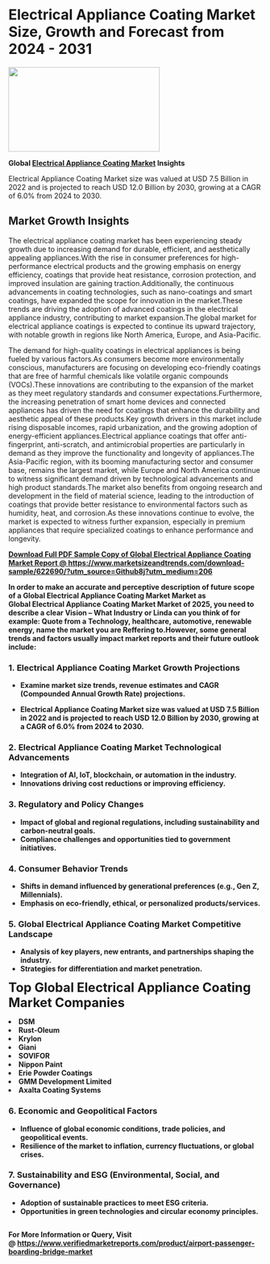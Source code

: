 <H1>Electrical Appliance Coating Market Size, Growth and Forecast from 2024 - 2031</H1><img class="aligncenter size-medium wp-image-584254" src="https://thirdeyenews.in/wp-content/uploads/2024/09/Global-Market-Research-300x168.jpeg" alt="" width="300" height="168" /><p><strong>Global&nbsp;<a href="https://www.marketsizeandtrends.com/download-sample/622690/?utm_source=Github8j?utm_medium=206">Electrical Appliance Coating Market</a> Insights</strong></p><p>Electrical Appliance Coating Market size was valued at USD 7.5 Billion in 2022 and is projected to reach USD 12.0 Billion by 2030, growing at a CAGR of 6.0% from 2024 to 2030.</p><p><h2>Market Growth Insights</h2> <p>The electrical appliance coating market has been experiencing steady growth due to increasing demand for durable, efficient, and aesthetically appealing appliances.With the rise in consumer preferences for high-performance electrical products and the growing emphasis on energy efficiency, coatings that provide heat resistance, corrosion protection, and improved insulation are gaining traction.Additionally, the continuous advancements in coating technologies, such as nano-coatings and smart coatings, have expanded the scope for innovation in the market.These trends are driving the adoption of advanced coatings in the electrical appliance industry, contributing to market expansion.The global market for electrical appliance coatings is expected to continue its upward trajectory, with notable growth in regions like North America, Europe, and Asia-Pacific.</p> <p><strong><a href="#"></a></strong></p> <p>The demand for high-quality coatings in electrical appliances is being fueled by various factors.As consumers become more environmentally conscious, manufacturers are focusing on developing eco-friendly coatings that are free of harmful chemicals like volatile organic compounds (VOCs).These innovations are contributing to the expansion of the market as they meet regulatory standards and consumer expectations.Furthermore, the increasing penetration of smart home devices and connected appliances has driven the need for coatings that enhance the durability and aesthetic appeal of these products.Key growth drivers in this market include rising disposable incomes, rapid urbanization, and the growing adoption of energy-efficient appliances.Electrical appliance coatings that offer anti-fingerprint, anti-scratch, and antimicrobial properties are particularly in demand as they improve the functionality and longevity of appliances.The Asia-Pacific region, with its booming manufacturing sector and consumer base, remains the largest market, while Europe and North America continue to witness significant demand driven by technological advancements and high product standards.The market also benefits from ongoing research and development in the field of material science, leading to the introduction of coatings that provide better resistance to environmental factors such as humidity, heat, and corrosion.As these innovations continue to evolve, the market is expected to witness further expansion, especially in premium appliances that require specialized coatings to enhance performance and longevity.</p> <p><strong><a href="#"></p><p><span class=""><strong>Download Full PDF Sample Copy of Global Electrical Appliance Coating Market Report</strong> @ <a href="https://www.marketsizeandtrends.com/download-sample/622690/?utm_source=Github8j?utm_medium=206" target="_blank">https://www.marketsizeandtrends.com/download-sample/622690/?utm_source=Github8j?utm_medium=206</a></span></p><p>In order to make an accurate and perceptive description of future scope of a Global&nbsp;Electrical Appliance Coating Market Market as Global&nbsp;Electrical Appliance Coating Market Market of 2025, you need to describe a clear Vision &ndash; What Industry or Linda can you think of for example: Quote from a Technology, healthcare, automotive, renewable energy, name the market you are Reffering to.However, some general trends and factors usually impact market reports and their future outlook include:</p><h3>1.&nbsp;<strong>Electrical Appliance Coating Market Growth Projections</strong></h3><ul><li>Examine market size trends, revenue estimates and CAGR (Compounded Annual Growth Rate) projections.</li><li><p>Electrical Appliance Coating Market size was valued at USD 7.5 Billion in 2022 and is projected to reach USD 12.0 Billion by 2030, growing at a CAGR of 6.0% from 2024 to 2030.</p></li></ul><h3>2.&nbsp;<strong>Electrical Appliance Coating Market Technological Advancements</strong></h3><ul><li>Integration of AI, IoT, blockchain, or automation in the industry.</li><li>Innovations driving cost reductions or improving efficiency.</li></ul><h3>3.&nbsp;<strong>Regulatory and Policy Changes</strong></h3><ul><li>Impact of global and regional regulations, including sustainability and carbon-neutral goals.</li><li>Compliance challenges and opportunities tied to government initiatives.</li></ul><h3>4.&nbsp;<strong>Consumer Behavior Trends</strong></h3><ul><li>Shifts in demand influenced by generational preferences (e.g., Gen Z, Millennials).</li><li>Emphasis on eco-friendly, ethical, or personalized products/services.</li></ul><h3>5.&nbsp;<strong>Global Electrical Appliance Coating Market Competitive Landscape</strong></h3><ul><li>Analysis of key players, new entrants, and partnerships shaping the industry.</li><li>Strategies for differentiation and market penetration.</li></ul><p data-pm-slice="1 1 []"><span style="color: inherit; font-family: inherit; font-size: 25px;">Top Global Electrical Appliance Coating Market Companies</span></p><div class="" data-test-id=""><p><li>DSM</li><li> Rust-Oleum</li><li> Krylon</li><li> Giani</li><li> SOVIFOR</li><li> Nippon Paint</li><li> Erie Powder Coatings</li><li> GMM Development Limited</li><li> Axalta Coating Systems</li></p></div><h3>6.&nbsp;<strong>Economic and Geopolitical Factors</strong></h3><ul><li>Influence of global economic conditions, trade policies, and geopolitical events.</li><li>Resilience of the market to inflation, currency fluctuations, or global crises.</li></ul><h3>7.&nbsp;<strong>Sustainability and ESG (Environmental, Social, and Governance)</strong></h3><ul><li>Adoption of sustainable practices to meet ESG criteria.</li><li>Opportunities in green technologies and circular economy principles.</li></ul><h2><strong style="font-size: 14px;">For More Information or Query, Visit @&nbsp;</strong><a style="background-color: #ffffff; font-size: 14px;" href="https://www.marketsizeandtrends.com/report/electrical-appliance-coating-market/" target="_blank">https://www.verifiedmarketreports.com/product/airport-passenger-boarding-bridge-market</a></h2>